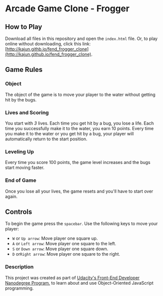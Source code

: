 Arcade Game Clone - Frogger
===========================
## How to Play
Download all files in this repository and open the `index.html` file.
Or, to play online without downloading, click this link: [http://kajun.githb.io/fend_frogger_clone](http://kajun.github.io/fend_frogger_clone).

## Game Rules
### Object
The object of the game is to move your player to the water without getting hit by the bugs. 
### Lives and Scoring 
You start with _3_ lives. Each time you get hit by a bug, you lose a life. Each time you successfully make it to the water, you earn 10 points. Every time you make it to the water or you get hit by a bug, your player will automatically return to the start position. 
### Leveling Up
Every time you score 100 points, the game level increases and the bugs start moving faster. 
### End of Game
Once you lose all your lives, the game resets and you'll have to start over again.

## Controls
To begin the game press the `spacebar`. 
Use the following keys to move your player:
- `W` or `Up arrow`: Move player one square up.
- `A` or `Left arrow`: Move player one square to the left.
- `S` or `Down arrow`: Move player one square down.
- `D` or`Right arrow`: Move player one square to the right.

### Description
This project was created as part of [Udacity's Front-End Developer Nanodegree Program.](https://www.udacity.com/course/front-end-web-developer-nanodegree--nd001) to learn about and use Object-Oriented JavaScript programming.
